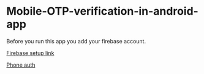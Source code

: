 # Mobile-OTP-verification-in-android-app

Before you run this app you add your firebase account.

[Firebase setup link](https://firebase.google.com/docs/android/setup)

[Phone auth](https://firebase.google.com/docs/auth/android/phone-auth)
